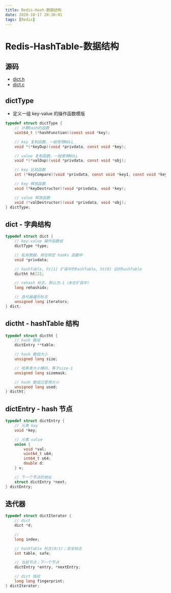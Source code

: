 ```yaml
---
title: Redis-Hash-数据结构
date: 2020-10-17 20:30:01
tags: [Redis]
---
```


# Redis-HashTable-数据结构

## 源码

- [dict.h](https://github.com/redis/redis/blob/unstable/src/dict.h)
- [dict.c](https://github.com/redis/redis/blob/unstable/src/dict.c)

## dictType

- 定义一组 key-value 的操作函数模版

```c
typedef struct dictType {
    // 计算hash的函数
    uint64_t (*hashFunction)(const void *key);

    // key 复制函数，一般使用NULL
    void *(*keyDup)(void *privdata, const void *key);

    // value 复制函数，一般使用NULL
    void *(*valDup)(void *privdata, const void *obj);

    // key 比较函数
    int (*keyCompare)(void *privdata, const void *key1, const void *key2);

    // key 释放函数
    void (*keyDestructor)(void *privdata, void *key);

    // value 释放函数
    void (*valDestructor)(void *privdata, void *obj);
} dictType;
```

## dict - 字典结构

```c
typedef struct dict {
    // key-value 操作函数组
    dictType *type;

    // 私有数据，用在特定 hooks 函数中
    void *privdata;

    // hashTable, ht[1] 扩容中的hashTable, ht[0] 旧的hashTable
    dictht ht[2];

    // rehash 标志，默认为-1（未在扩容中）
    long rehashidx;

    // 迭代器遍历标志
    unsigned long iterators;
} dict;
```

## dictht - hashTable 结构

```c
typedef struct dictht {
    // hash 数组
    dictEntry **table;

    // hash 数组大小
    unsigned long size;

    // 哈希表大小掩码，等于size-1
    unsigned long sizemask;

    // hash 数组已使用大小
    unsigned long used;
} dictht;
```

## dictEntry - hash 节点

```c
typedef struct dictEntry {
    // 元素 key
    void *key;

    // 元素 value
    union {
        void *val;
        uint64_t u64;
        int64_t s64;
        double d;
    } v;

    // 下一个节点的地址
    struct dictEntry *next;
} dictEntry;
```

## 迭代器

```c
typedef struct dictIterator {
    // dict
    dict *d;

    //
    long index;

    // hashTable 标志(0/1)；安全标志
    int table, safe;

    // 当前节点；下一个节点
    dictEntry *entry, *nextEntry;

    // dict 指纹
    long long fingerprint;
} dictIterator;
```

